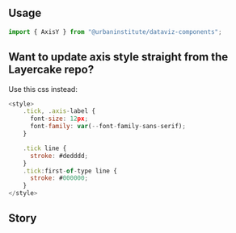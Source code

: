 ## Usage

```js
import { AxisY } from "@urbaninstitute/dataviz-components";
```

## Want to update axis style straight from the Layercake repo?

Use this css instead:

```js
<style>
    .tick, .axis-label {
      font-size: 12px;
      font-family: var(--font-family-sans-serif);
    }

    .tick line {
      stroke: #dedddd;
    }
    .tick:first-of-type line {
      stroke: #000000;
    }
</style>
```

## Story